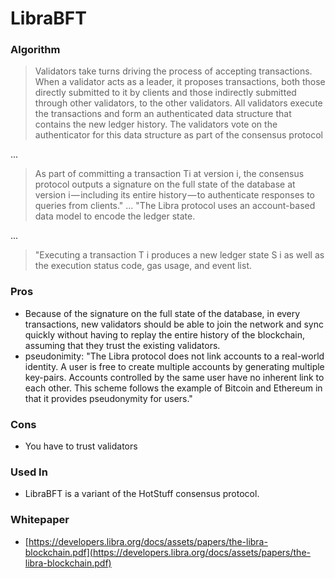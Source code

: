 # LibraBFT



### Algorithm

> Validators take turns driving the process of accepting transactions. When a validator acts as a leader, it proposes transactions, both those directly submitted to it by clients and those indirectly submitted through other validators, to the other validators. All validators execute the transactions and form an authenticated data structure that contains the new ledger history. The validators vote on the authenticator for this data structure as part of the consensus protocol

...

> As part of committing a transaction Ti at version i, the consensus protocol outputs a signature on the full state of the database at version i — including its entire history — to authenticate responses to queries from clients." ... "The Libra protocol uses an account-based data model to encode the ledger state.

...

> "Executing a transaction T i produces a new ledger state S i as well as the execution status code, gas usage, and event list.

### Pros

* Because of the signature on the full state of the database, in every transactions, new validators should be able to join the network and sync quickly without having to replay the entire history of the blockchain, assuming that they trust the existing validators.
* pseudonimity:   "The Libra protocol does not link accounts to a real-world identity. A user is free to create multiple accounts by generating multiple key-pairs. Accounts controlled by the same user have no inherent link to each other. This scheme follows the example of Bitcoin and Ethereum in that it provides pseudonymity for users."

### Cons

* You have to trust validators

### Used In

* LibraBFT is a variant of the HotStuff consensus protocol.

### Whitepaper

* [https://developers.libra.org/docs/assets/papers/the-libra-blockchain.pdf](https://developers.libra.org/docs/assets/papers/the-libra-blockchain.pdf)


